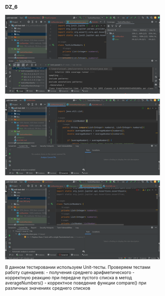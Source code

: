 ### DZ_6

![](/img/scan_001.png)

![](/img/scan_002.png)

![](/img/scan_003.png)

В данном тестировании используем Unit-тесты. 
Проверяем тестами работу сценариев:
    - получения среднего арифметического
    - корректную реакцию при передаче пустого списка в метод averageNumbers()
    - корректное поведение функции compare() при различных значениях среднего списков